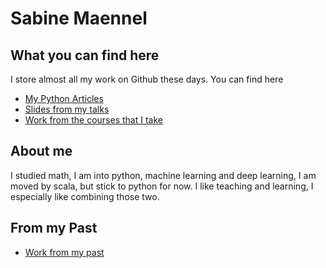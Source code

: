 # Sabine Maennel

## What you can find here
I store almost all my work on Github these days. You can find here
- [My Python Articles](python-articles)
- [Slides from my talks](slides.md)
- [Work from the courses that I take](coursework.md)

## About me
I studied math, I am into python, machine learning and deep learning, I am moved by scala, but stick to python for now. I like teaching and learning, I especially like combining those two.

## From my Past
- [Work from my past](past_work.md)
